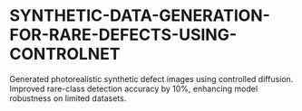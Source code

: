 # SYNTHETIC-DATA-GENERATION-FOR-RARE-DEFECTS-USING-CONTROLNET
Generated photorealistic synthetic defect images using controlled diffusion. Improved rare-class detection accuracy by 10%, enhancing model robustness on limited datasets.

